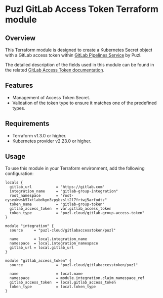 # Puzl GitLab Access Token Terraform module

## Overview

This Terraform module is designed to create a Kubernetes Secret object with a GitLab access token within [GitLab Pipelines Service](https://gitlab-pipelines.puzl.cloud) by Puzl. 

The detailed description of the fields used in this module can be found in the related [GitLab Access Token documentation](https://gitlab-pipelines.puzl.cloud/docs/api/native-kubernetes-resources/secret/#gitlab-access-tokens).

## Features

- Management of Access Token Secret.
- Validation of the token type to ensure it matches one of the predefined types.

## Requirements

- Terraform v1.3.0 or higher.
- Kubernetes provider v2.23.0 or higher.

## Usage

To use this module in your Terraform environment, add the following configuration:

```hcl
locals {
  gitlab_url           = "https://gitlab.com"
  integration_name     = "gitlab-group-integration"
  root_namespace       = "root-cysexkwsk57xtlabdkyn3zpybzslt2l7frtwj5arfodtz"
  token_name           = "gitlab-group-token"
  gitlab_access_token  = var.gitlab_access_token
  token_type           = "puzl.cloud/gitlab-group-access-token"
}

module "integration" {
  source     = "puzl-cloud/gitlabaccesstoken/puzl"
  
  name       = local.integration_name
  namespace  = local.integration_namespace
  gitlab_url = local.gitlab_url
}

module "gitlab_access_token" {
  source               = "puzl-cloud/gitlabaccesstoken/puzl"

  name                 = local.name
  namespace            = module.integration.claim_namespace_ref
  gitlab_access_token  = local.gitlab_access_token
  token_type           = local.token_type
}
```
